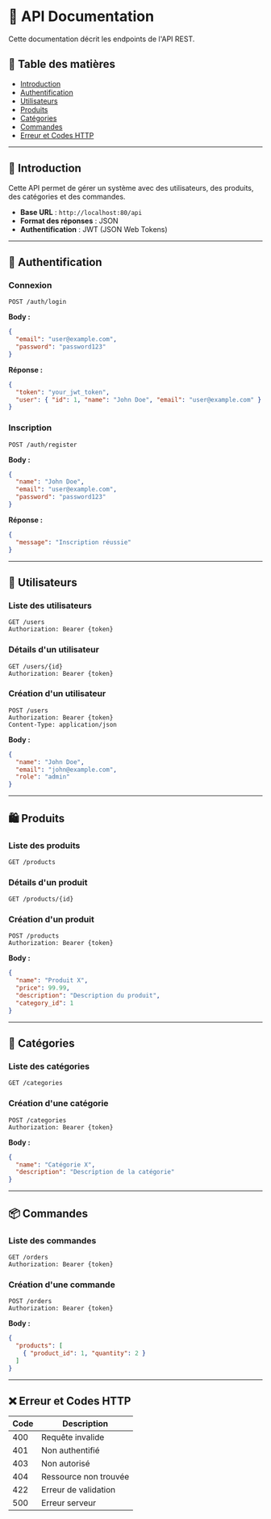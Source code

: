 # 🚀 API Documentation

Cette documentation décrit les endpoints de l'API REST.

## 📑 Table des matières
- [Introduction](#introduction)
- [Authentification](#authentification)
- [Utilisateurs](#utilisateurs)
- [Produits](#produits)
- [Catégories](#catégories)
- [Commandes](#commandes)
- [Erreur et Codes HTTP](#erreur-et-codes-http)

---

## 🎯 Introduction

Cette API permet de gérer un système avec des utilisateurs, des produits, des catégories et des commandes.

- **Base URL** : `http://localhost:80/api`
- **Format des réponses** : JSON
- **Authentification** : JWT (JSON Web Tokens)

---

## 🔑 Authentification

### Connexion

```http
POST /auth/login
```

**Body :**
```json
{
  "email": "user@example.com",
  "password": "password123"
}
```

**Réponse :**
```json
{
  "token": "your_jwt_token",
  "user": { "id": 1, "name": "John Doe", "email": "user@example.com" }
}
```

### Inscription

```http
POST /auth/register
```

**Body :**
```json
{
  "name": "John Doe",
  "email": "user@example.com",
  "password": "password123"
}
```

**Réponse :**
```json
{
  "message": "Inscription réussie"
}
```

---

## 👥 Utilisateurs

### Liste des utilisateurs

```http
GET /users
Authorization: Bearer {token}
```

### Détails d'un utilisateur

```http
GET /users/{id}
Authorization: Bearer {token}
```

### Création d'un utilisateur

```http
POST /users
Authorization: Bearer {token}
Content-Type: application/json
```

**Body :**
```json
{
  "name": "John Doe",
  "email": "john@example.com",
  "role": "admin"
}
```

---

## 🛍️ Produits

### Liste des produits

```http
GET /products
```

### Détails d'un produit

```http
GET /products/{id}
```

### Création d'un produit

```http
POST /products
Authorization: Bearer {token}
```

**Body :**
```json
{
  "name": "Produit X",
  "price": 99.99,
  "description": "Description du produit",
  "category_id": 1
}
```

---

## 📂 Catégories

### Liste des catégories

```http
GET /categories
```

### Création d'une catégorie

```http
POST /categories
Authorization: Bearer {token}
```

**Body :**
```json
{
  "name": "Catégorie X",
  "description": "Description de la catégorie"
}
```

---

## 📦 Commandes

### Liste des commandes

```http
GET /orders
Authorization: Bearer {token}
```

### Création d'une commande

```http
POST /orders
Authorization: Bearer {token}
```

**Body :**
```json
{
  "products": [
    { "product_id": 1, "quantity": 2 }
  ]
}
```

---

## ❌ Erreur et Codes HTTP

| Code | Description |
|------|------------|
| 400  | Requête invalide |
| 401  | Non authentifié |
| 403  | Non autorisé |
| 404  | Ressource non trouvée |
| 422  | Erreur de validation |
| 500  | Erreur serveur |
